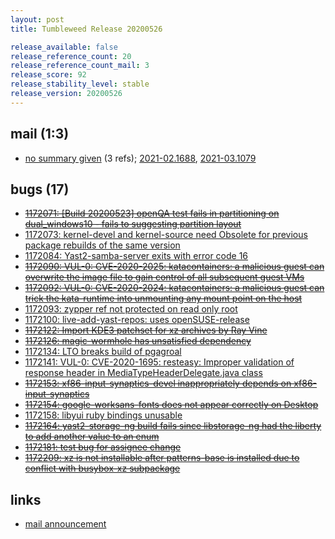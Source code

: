 ```yaml
---
layout: post
title: Tumbleweed Release 20200526

release_available: false
release_reference_count: 20
release_reference_count_mail: 3
release_score: 92
release_stability_level: stable
release_version: 20200526
---
```


## mail (1:3)

- [no summary given](https://github.com/boombatower/tumbleweed-review/issues/10) (3 refs); [2021-02.1688](https://github.com/boombatower/tumbleweed-review/issues/10), [2021-03.1079](https://github.com/boombatower/tumbleweed-review/issues/10)

## bugs (17)

<!--more-->

- ~~[1172071: \[Build 20200523\] openQA test fails in partitioning on dual_windows10 - fails to suggesting partition layout](https://bugzilla.opensuse.org/show_bug.cgi?id=1172071)~~
- [1172073: kernel-devel and kernel-source need Obsolete for previous package rebuilds of the same version](https://bugzilla.opensuse.org/show_bug.cgi?id=1172073)
- [1172084: Yast2-samba-server exits with error code 16](https://bugzilla.opensuse.org/show_bug.cgi?id=1172084)
- ~~[1172090: VUL-0: CVE-2020-2025: katacontainers: a malicious guest can overwrite the image file to gain control of all subsequent guest VMs](https://bugzilla.opensuse.org/show_bug.cgi?id=1172090)~~
- ~~[1172092: VUL-0: CVE-2020-2024: katacontainers: a malicious guest can trick the kata-runtime into unmounting any mount point on the host](https://bugzilla.opensuse.org/show_bug.cgi?id=1172092)~~
- [1172093: zypper ref not protected on read only root](https://bugzilla.opensuse.org/show_bug.cgi?id=1172093)
- [1172100: live-add-yast-repos: uses openSUSE-release](https://bugzilla.opensuse.org/show_bug.cgi?id=1172100)
- ~~[1172122: Import KDE3 patchset for xz archives by Ray Vine](https://bugzilla.opensuse.org/show_bug.cgi?id=1172122)~~
- ~~[1172126: magic-wormhole has unsatisfied dependency](https://bugzilla.opensuse.org/show_bug.cgi?id=1172126)~~
- [1172134: LTO breaks build of pgagroal](https://bugzilla.opensuse.org/show_bug.cgi?id=1172134)
- [1172141: VUL-0: CVE-2020-1695: resteasy: Improper validation of response header in MediaTypeHeaderDelegate.java class](https://bugzilla.opensuse.org/show_bug.cgi?id=1172141)
- ~~[1172153: xf86-input-synaptics-devel inappropriately depends on xf86-input-synaptics](https://bugzilla.opensuse.org/show_bug.cgi?id=1172153)~~
- ~~[1172154: google-worksans-fonts does not appear correctly on Desktop](https://bugzilla.opensuse.org/show_bug.cgi?id=1172154)~~
- [1172158: libyui ruby bindings unusable](https://bugzilla.opensuse.org/show_bug.cgi?id=1172158)
- ~~[1172164: yast2-storage-ng build fails since libstorage-ng had the liberty to add another value to an enum](https://bugzilla.opensuse.org/show_bug.cgi?id=1172164)~~
- ~~[1172181: test bug for assignee change](https://bugzilla.opensuse.org/show_bug.cgi?id=1172181)~~
- ~~[1172209: xz is not installable after patterns-base is installed due to conflict with busybox-xz subpackage](https://bugzilla.opensuse.org/show_bug.cgi?id=1172209)~~



## links

- [mail announcement](https://github.com/boombatower/tumbleweed-review/issues/10)
